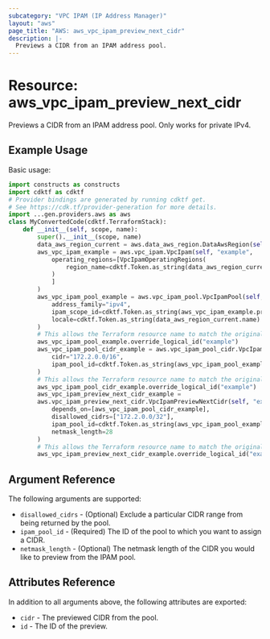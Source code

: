 ```yaml
---
subcategory: "VPC IPAM (IP Address Manager)"
layout: "aws"
page_title: "AWS: aws_vpc_ipam_preview_next_cidr"
description: |-
  Previews a CIDR from an IPAM address pool.
---
```


# Resource: aws_vpc_ipam_preview_next_cidr

Previews a CIDR from an IPAM address pool. Only works for private IPv4.

## Example Usage

Basic usage:

```python
import constructs as constructs
import cdktf as cdktf
# Provider bindings are generated by running cdktf get.
# See https://cdk.tf/provider-generation for more details.
import ...gen.providers.aws as aws
class MyConvertedCode(cdktf.TerraformStack):
    def __init__(self, scope, name):
        super().__init__(scope, name)
        data_aws_region_current = aws.data_aws_region.DataAwsRegion(self, "current")
        aws_vpc_ipam_example = aws.vpc_ipam.VpcIpam(self, "example",
            operating_regions=[VpcIpamOperatingRegions(
                region_name=cdktf.Token.as_string(data_aws_region_current.name)
            )
            ]
        )
        aws_vpc_ipam_pool_example = aws.vpc_ipam_pool.VpcIpamPool(self, "example_2",
            address_family="ipv4",
            ipam_scope_id=cdktf.Token.as_string(aws_vpc_ipam_example.private_default_scope_id),
            locale=cdktf.Token.as_string(data_aws_region_current.name)
        )
        # This allows the Terraform resource name to match the original name. You can remove the call if you don't need them to match.
        aws_vpc_ipam_pool_example.override_logical_id("example")
        aws_vpc_ipam_pool_cidr_example = aws.vpc_ipam_pool_cidr.VpcIpamPoolCidr(self, "example_3",
            cidr="172.2.0.0/16",
            ipam_pool_id=cdktf.Token.as_string(aws_vpc_ipam_pool_example.id)
        )
        # This allows the Terraform resource name to match the original name. You can remove the call if you don't need them to match.
        aws_vpc_ipam_pool_cidr_example.override_logical_id("example")
        aws_vpc_ipam_preview_next_cidr_example =
        aws.vpc_ipam_preview_next_cidr.VpcIpamPreviewNextCidr(self, "example_4",
            depends_on=[aws_vpc_ipam_pool_cidr_example],
            disallowed_cidrs=["172.2.0.0/32"],
            ipam_pool_id=cdktf.Token.as_string(aws_vpc_ipam_pool_example.id),
            netmask_length=28
        )
        # This allows the Terraform resource name to match the original name. You can remove the call if you don't need them to match.
        aws_vpc_ipam_preview_next_cidr_example.override_logical_id("example")
```

## Argument Reference

The following arguments are supported:

* `disallowed_cidrs` - (Optional) Exclude a particular CIDR range from being returned by the pool.
* `ipam_pool_id` - (Required) The ID of the pool to which you want to assign a CIDR.
* `netmask_length` - (Optional) The netmask length of the CIDR you would like to preview from the IPAM pool.

## Attributes Reference

In addition to all arguments above, the following attributes are exported:

* `cidr` - The previewed CIDR from the pool.
* `id` - The ID of the preview.

<!-- cache-key: cdktf-0.17.0-pre.15 input-9da0c5bf866859a7e3632f540ffebb9b4f50f9445e6b55c5ccc99953a0111466 -->